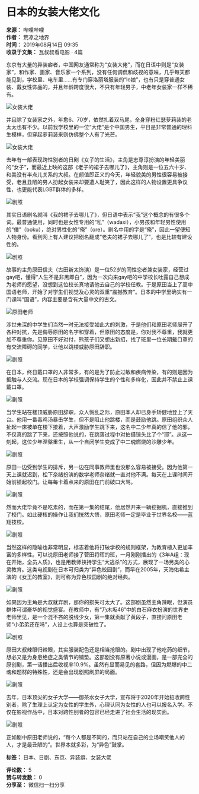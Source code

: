 # 日本的女装大佬文化

**来源：** 哔哩哔哩  
**作者：** 荒凉之地界  
**时间：** 2019年08月14日 09:35  
**收录于文集：** 瓦叔叔看电影 · 4篇

东京有大量的异装癖者，中国网友通常称为“女装大佬”，而在日语中则是“女装家”，和作家、画家、音乐家一个系列，没有任何调侃和歧视的意味，几乎每天都能见到，学校里、电车里……有专门穿洛丽塔服装的“lo娘”，也有只是穿普通女装、戴女性饰品的，并且年龄跨度很大，不只有年轻男子，中老年女装家一样不稀有。

![女装大佬](//i0.hdslb.com/bfs/article/9b63d2ca202b8cc03a079cd6fc48f82537f5d0ca.png@1130w_748h.webp)

并且除了女装家之外，年愈6、70岁，依然扎着双马尾，全身穿粉红瑟萝莉装的老太太也有不少。以前我学校里的一位“大佬”是个中国男生，平日是非常普通的理科生模样，但穿起萝莉装来则仿佛整个人有了光芒。

![女装大佬](//i0.hdslb.com/bfs/article/1f9a0d06416a8a9df0d1e4abe6fdf22562eca3d6.png@1122w_792h.webp)

去年有一部表现跨性别者的日剧《女子的生活》，主角是志尊淳扮演的年轻美丽的“女子”，而最近上映的这部《老子的裙子去哪儿了》，主角则是一位五六十岁、和美没有半点儿关系的大叔。在颜值即正义的今天，年轻貌美的男性很容易被接受，老且丑陋的男人扮起女装来却要遭人耻笑了，因此这样的人物设置更具争议性，也更能代表LGBT群体的多样。

![剧照](//i0.hdslb.com/bfs/article/60989e4af1324e8c62a3fe8a570322e7b70d1845.png@1182w_596h.webp)

其实日语剧名就叫《我的裙子去哪儿了》，但日语中表示“我”这个概念的有很多个词。最普通使用，同时也是女性专用的“私”（wadaxi），小男孩和年轻男性使用的“僕”（boku），绝对男性化的“俺”（ore）。剧名中用的字是“俺”，因此一望便知人物身份。看到网上有人建议把剧名翻成“老夫的裙子去哪儿了”，也是比较有建设性的。

![剧照](//i0.hdslb.com/bfs/article/709fbae765237c68f263569abc2945a8352713f1.png@1154w_810h.webp)

故事的主角原田信夫（古田新太饰演）是一位52岁的同性恋者兼女装家，经营过gay吧，懂得“人生不是非黑即白”，因为一次向来gay吧的中学校长吐露自己想成为老师的愿望，没想到这位校长真地请他去自己的学校任教。于是原田当上了高中国语老师，开始了对学生们视觉及心灵的双重“震撼教育”。日本的中学里确实有一门课叫“国语”，内容主要是含有大量中文的古文。

![原田老师](//i0.hdslb.com/bfs/article/9b81c6bb7f8eae98214e1f9cfa987bd6bc84b4a3.png@1168w_768h.webp)

涉世未深的中学生们当然一时无法接受如此大的刺激，于是他们和原田老师展开了各种对抗，先是侮辱原田的名字和穿着，但原田的态度是，你对我不尊重，我就更加不尊重你。见原田不好对付，熊孩子们又想出新招，找了班里一位长期戴口罩的有交流障碍的同学，让他以跳楼威胁原田辞职。

![剧照](//i0.hdslb.com/bfs/article/6320e27a82420199b05445e195034e73ada58f46.png@1140w.webp)

在日本，终日戴口罩的人非常多，有的是为了防止过敏和疾病传染，有的则是因为抵触与人交流。现在日本的学校强调保持学生的个性和多样化，因此并不禁止上课戴口罩。

![剧照](//i0.hdslb.com/bfs/article/9b09bd2764414e9a8a01f195acc265c850690eac.png@1168w_614h.webp)

当学生站在楼顶威胁原田辞职，众人慌乱之际，原田本人却已身手矫健地登上了天台。他用一番毒鸡汤暴击学生，但不是阻止他跳楼，而是鼓励他跳。原田组织众人扯起一床被单在楼下接着，大声激励学生跳下来，这名中二少年真的信了他的邪，不仅真的跳了下来，还按照他说的，在跳落过程中对拍摄镜头比了个“耶”。从这一刻起，这位少年涅槃重生，从一个自闭学生变成了中二魂燃烧的沙雕少年。

![剧照](//i0.hdslb.com/bfs/article/1c74396b114faf9c3e3e1af643060e92c3ec7e8f.png@1164w.webp)

原田一边受到学生的排斥，另一边在同事教师里也没那么容易被接受。因为他第一天上课就迟到，松下奈绪扮演的数学老师奈绪就一直对他不满。每天在上课时间开始前锁起校门。让每每卡着点来的原田在门前破口大骂。

![剧照](//i0.hdslb.com/bfs/article/c87e63925b7d9b591f6c79565ac235cf540a9344.png@1136w_762h.webp)

然而大佬毕竟不是吃素的，而在第一集的结尾，他居然开来一辆挖掘机，直接推到了校门。如此硬核的操作让我们恍然大悟，原田老师一定是毕业于世界名校——蓝翔技校。

![剧照](//i0.hdslb.com/bfs/article/dbf067838441b48c0da27ccb88482b23054692b7.png@1144w_760h.webp)

当然这样的隐喻也非常明显，标志着他将打破学校的规则框架，为教育植入更加丰富的多样性。可以说原田老师接了菅田将晖的班，一月刚刚播出的《3年A组：现在开始，全员人质》，也是用教师挟持学生“大逃杀”的方式，展现了一场另类的心灵教育。这类电视剧在日本可归类为“异色校园剧”，而早在2005年，天海佑希主演的《女王的教室》，则可称为异色校园剧的绝对经典。

![剧照](//i0.hdslb.com/bfs/article/0b3d93615e04472f7dcf0dab984d8c89074d4406.png@1146w_1332h.webp)

如果因为主角是大叔就弃剧，那你的损失可太大了。这部剧虽然主角辣眼，但演员群体可谓豪华的视觉盛宴。在教师中，有“乃木坂46”中的白石麻衣扮演的世界史老师里见，是一个混不吝的脱线少女，第一集就贡献了黄段子，直接问原田老师“小弟弟还在吗”，人设上也算是突破性了。

![剧照](//i0.hdslb.com/bfs/article/0245eef083566d1639f8eb72dcca88dbe6b9fcff.png@1128w_652h.webp)

原田大叔辣眼归辣眼，其实服装配色还是相当抢眼的。剧中出现了他吃药的细节，想必又是为身患绝症之类情节的铺垫。这部剧没有原著小说或漫画，是一部完全的原创剧，第一话播出后收视率10.9%。虽然有显而易见的套路，但因为燃爆的中二魂和题材的特殊性，还是会出现剧照刷屏的局面。

![剧照](//i0.hdslb.com/bfs/article/05f7482c5682f5de52169f2f3a31de2952a6d9f9.png@1146w_752h.webp)

去年，日本顶尖的女子大学——御茶水女子大学，宣布将于2020年开始招收跨性别者，除了生理上认定为女性的学生外，心理认同为女性的人也可以报名入学。不仅在影视作品中，日本对跨性别者的包容已经走进了社会生活的现实面。

![剧照](//i0.hdslb.com/bfs/article/94bfd60485f3bd2eb3e22449b0d1ab8ad2935dc9.png@1162w_656h.webp)

正如剧中原田老师说的，“每个人都是不同的，而只站在自己的立场嘲笑他人的人，才是最丑陋的”。世界本就多彩，为“异色”鼓掌。

**标签：** 日本、日剧、东京、异装癖、女装大佬

**评论数：** 5  
**赞与转发数：** 0   
**分享至：** 微信扫一扫分享